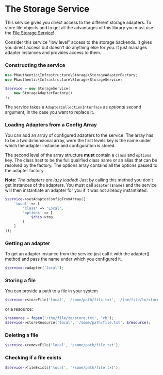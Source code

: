 # The Storage Service

This service gives you direct access to the different storage adapters. To store file objects and to get all the advantages of this library you must use the [File Storage Service](The-Storage-Service.md)!

Consider this service "low level" access to the storage backends. It gives you direct access but doesn't do anything else for you. It just manages adapter instances and provides access to them.

### Constructing the service

```php
use Phauthentic\Infrastructure\Storage\StorageAdapterFactory;
use Phauthentic\Infrastructure\Storage\StorageService;

$service = new StorageService(
    new StorageAdapterFactory()
);
```

The service takes a `AdapterCollectionInterface` as *optional* second argument, in the case you want to replace it.

### Loading Adapters from a Config Array

You can add an array of configured adapters to the service. The array has to be a two dimensional array, were the first levels key is the name under which the adapter instance and configuration is stored.

The second level of the array structure **must** contain a `class` and `options` key. The class hast to be the full qualified class name or an alias that can be resolved by the factory. The options array contains all the options passed to the adapter factory.

**Note:** *The adapters are lazy loaded!* Just by calling this method you don't get instances of the adapters. You must call `adapter($name)` and the service will then instantiate an adapter for you if it was not already instantiated.

```php
$service->setAdapterConfigFromArray([
    'local' => [
        'class' => 'Local',
        'options' => [
            $this->tmp
        ]
    ]
]);
```

### Getting an adapter

To get an adapter instance from the service just call it with the adapter() method and pass the name under which you configured it.

```php
$service->adapter('local');
```

### Storing a file

You can provide a path to a file in your system

```php
$service->storeFile('local', '/some/path/file.txt', '/the/file/to/store.txt');
```

or a resource:

```php
$resource = fopen('/the/file/to/store.txt', 'rb');
$service->storeResource('local', '/some/path/file.txt', $resource);
```

### Deleting a file

```php
$service->removeFile('local', '/some/path/file.txt');
```

### Checking if a file exists

```php
$service->fileExists('local', '/some/path/file.txt');
```
